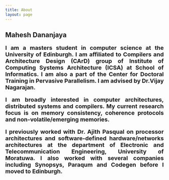 ```yaml
---
title: About
layout: page
---
```

<h2>Mahesh Dananjaya</h2>

<body>
<font size="4">
<p align="justify"><strong>I am a masters student in computer science at the <a style="text-decoration:none" href="https://www.ed.ac.uk/">University of Edinburgh</a>. I am affiliated to <a style="text-decoration:none" href="http://www.icsa.informatics.ed.ac.uk/compilers/">Compilers and Architecture Design (CArD)</a> group of <a style="text-decoration:none" href="http://web.inf.ed.ac.uk/icsa/">Institute of Computing Systems Architecture (ICSA)</a> at School of  <a style="text-decoration:none" href="http://www.inf.ed.ac.uk/">Informatics</a>. I am also a part of the Center for Doctoral Training in <a style="text-decoration:none" href="http://web.inf.ed.ac.uk/infweb/student-services/cdt/pervasive-parallelism">Pervasive Parallelism</a>. I am advised by <a style="text-decoration:none" href="http://homepages.inf.ed.ac.uk/vnagaraj/">Dr.Vijay Nagarajan</a>.</strong></p>


<p align="justify"><strong> I am broadly interested in computer architectures, distributed systems and compilers. My current research focus is on <b>memory consistency</b>, <b>coherence protocols</b> and <b>non-volatile/emerging memories</b>.</strong></p> 
 
<p align="justify"><strong>I previously worked with <a style="text-decoration:none" href="http://www.ent.mrt.ac.lk/~pasqual/">Dr. Ajith Pasqual</a> on processor architectures and software-defined hardware/networks architectures at the department of Electronic and Telecommunication Engineering, University of Moratuwa. I also worked with several companies including Synopsys, Paraqum and Codegen before I moved to Edinburgh. </strong></p>
</font>

<p hidden>I am currently live in Edinburgh, one of the most beautiful cities around the world.
![Profile Image]({{ site.url }}/{{ site.cover }})
</p>

</body>
